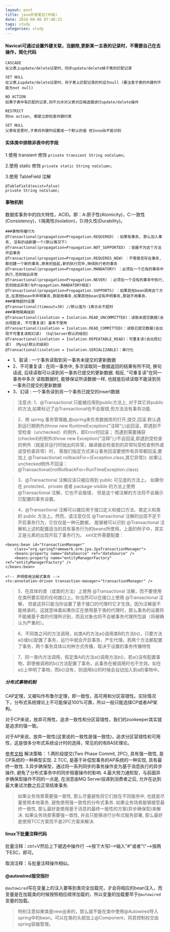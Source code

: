 ```yaml
---
layout: post
title: java开发笔记(中级)
date: 2018-08-06 07:48:23
tags: study
categories: study
---
```


#### Navicat可通过设置外键关联，当删除,更新某一主表的记录时，不需要自己在去操作，简化代码

```
CASCADE
在父表上update/delete记录时，同步update/delete掉子表的匹配记录 

SET NULL
在父表上update/delete记录时，将子表上匹配记录的列设为null (要注意子表的外键列不能为not null)  

NO ACTION
如果子表中有匹配的记录,则不允许对父表对应候选键进行update/delete操作  

RESTRICT
同no action, 都是立即检查外键约束

SET NULL
父表有变更时,子表将外键列设置成一个默认的值 但Innodb不能识别
```

#### 实体类中排除非表中的字段
1.使用 transient 修饰
`private transient String noColumn;`

2.使用 static 修饰
`private static String noColumn;`

3.使用 TableField 注解
```
@TableField(exist=false)
private String noColumn;
```

<!-- more -->

#### 事物机制

数据库事务中的四大特性，ACID。即：A:原子性(Atomicity)，C:一致性(Consistency)，I:隔离性(Isolation)，D:持久性(Durability)。

```
###事物传播行为
@Transactional(propagation=Propagation.REQUIRED) ：如果有事务, 那么加入事务, 没有的话新建一个(默认情况下)
@Transactional(propagation=Propagation.NOT_SUPPORTED) ：容器不为这个方法开启事务
@Transactional(propagation=Propagation.REQUIRES_NEW) ：不管是否存在事务,都创建一个新的事务,原来的挂起,新的执行完毕,继续执行老的事务
@Transactional(propagation=Propagation.MANDATORY) ：必须在一个已有的事务中执行,否则抛出异常
@Transactional(propagation=Propagation.NEVER) ：必须在一个没有的事务中执行,否则抛出异常(与Propagation.MANDATORY相反)
@Transactional(propagation=Propagation.SUPPORTS) ：如果其他bean调用这个方法,在其他bean中声明事务,那就用事务.如果其他bean没有声明事务,那就不用事务.
###事物超时设置
@Transactional(timeout=30) //默认值为-1表示永不超时
###事物隔离级别
@Transactional(isolation = Isolation.READ_UNCOMMITTED)：读取未提交数据(会出现脏读, 不可重复读) 基本不使用
@Transactional(isolation = Isolation.READ_COMMITTED)：读取已提交数据(会出现不可重复读和幻读) （SqlServer默认的级别）
@Transactional(isolation = Isolation.REPEATABLE_READ)：可重复读(会出现幻读) （Mysql默认的级别）
@Transactional(isolation = Isolation.SERIALIZABLE)：串行化
```
- 1、脏读 : 一个事务读取到另一事务未提交的更新数据  
- 2、不可重复读 : 在同一事务中, 多次读取同一数据返回的结果有所不同, 换句话说, 
后续读取可以读到另一事务已提交的更新数据. 相反, "可重复读"在同一事务中多次
读取数据时, 能够保证所读数据一样, 也就是后续读取不能读到另一事务已提交的更新数据  
- 3、幻读 : 一个事务读到另一个事务已提交的insert数据  

>注意点:
1、@Transactional 只能被应用到public方法上, 对于其它非public的方法,如果标记了@Transactional也不会报错,但方法没有事务功能.

>2、用 spring 事务管理器,由spring来负责数据库的打开,提交,回滚.默认遇到运行期例外(throw new RuntimeException("注释");)会回滚，即遇到不受检查（unchecked）的例外，即Error时回滚；
而遇到需要捕获(checked)的例外(throw new Exception("注释");)不会回滚,即遇到受检查的例外（就是非运行时抛出的异常，编译器会检查到的异常叫受检查例外或说受检查异常）时，
需我们指定方式来让事务回滚要想所有异常都回滚,要加上 @Transactional( rollbackFor={Exception.class,其它异常}) .如果让unchecked例外不回滚： @Transactional(notRollbackFor=RunTimeException.class)

>3、@Transactional 注解应该只被应用到 public 可见度的方法上。 如果你在 protected、private 或者 package-visible 的方法上使用 @Transactional 注解，它也不会报错，
 但是这个被注解的方法将不会展示已配置的事务设置。

>4、@Transactional 注解可以被应用于接口定义和接口方法、类定义和类的 public 方法上。然而，请注意仅仅 @Transactional 注解的出现不足于开启事务行为，它仅仅是一种元数据，
能够被可以识别 @Transactional 注解和上述的配置适当的具有事务行为的beans所使用。上面的例子中，其实正是元素的出现开启了事务行为。
xml文件需要配置：
```
<beans:bean id="transactionManager"  
    class="org.springframework.orm.jpa.JpaTransactionManager">  
    <beans:property name="dataSource" ref="dataSource" />  
    <beans:property name="entityManagerFactory" ref="entityManagerFactory" />  
</beans:bean>
  
<!-- 声明使用注解式事务 -->  
<tx:annotation-driven transaction-manager="transactionManager" /> 
```

>5、在具体的类（或类的方法）上使用 @Transactional 注解，而不要使用在类所要实现的任何接口上。你当然可以在接口上使用 @Transactional 注解，
但是这将只能当你设置了基于接口的代理时它才生效。因为注解是不能继承的，这就意味着如果你正在使用基于类的代理时，那么事务的设置将不能被基于类的代理所识别，而且对象也将不会被事务代理所包装（将被确认为严重的）。

>6、不同类之间的方法调用，如类A的方法a()调用类B的方法b()，只要方法a()或b()配置了事务，运行中就会开启事务，产生代理。若两个方法都配置了事务，两个事务具体以何种方式传播，取决于设置的事务传播特性

>7、同一类内方法调用，假定类A的方法a()调用方法b()，若a()没有配置事物，即使被调用的b()方法配置了事务，此事务在被调用时也不生效。如在a()上申明了事物，而b()没有，则调用b()的时候会自动加入到a的事物中。


##### 分布式事物机制
CAP定理，又被叫作布鲁尔定理，即一致性，高可用和分区容错性。实际情况下，分布式系统理论上不可能保证100%可靠，所以一般只能选择CP或者AP架构。

对于CP来说，放弃可用性，追求一致性和分区容错性，我们的zookeeper其实就是追求的强一致。

对于AP来说，放弃一致性(这里说的一致性是强一致性)，追求分区容错性和可用性，这是很多分布式系统设计时的选择，常见的的有BASE理论。

[参考文档](https://blog.csdn.net/congyihao/article/details/70195154)
解决策略：
1.两阶段提交(Two Phase Commit, 2PC), 具有强一致性, 是CP系统的一种典型实现.
2.TCC, 是基于补偿型事务的AP系统的一种实现, 具有最终一致性.
3.异步确保型，通过将一系列同步的事务操作变为基于消息执行的异步操作, 避免了分布式事务中的同步阻塞操作的影响.
4.最大努力通知型，与前面异步确保型操作不同的一点是, 在消息由MQ Server投递到消费者之后, 允许在达到最大重试次数之后正常结束事务.

>如果业务场景需要强一致性, 那么尽量避免将它们放在不同服务中, 也就是尽量使用本地事务, 避免使用强一致性的分布式事务.
如果业务场景能够接受最终一致性, 那么最好是使用基于消息的最终一致性的方案(异步确保型)来解决.
如果业务场景需要强一致性, 并且只能够进行分布式服务部署, 那么最好是使用TCC方案而不是2PC方案来解决.


#### linux下批量注释代码
批量注释：ctrl+V然后上下键选中操作行 -->按下大写I-->输入"#"或者"\\"-->按两下ESC，即可。

取消注释：与批量注释操作相似。

#### @autowired报空指针
`@autowired`写在变量上的注入要等到类完全加载完，才会将相应的bean注入，而变量是在加载类的时候按照相应顺序加载的，所以变量的加载要早于`@autowired`变量的加载。
>特别注意如果类是new出来的，那么就不能在类中使用@Autowired导入spring中的bean。可以在类的头部加上@Component，将其控制权交由spring容器管理。






